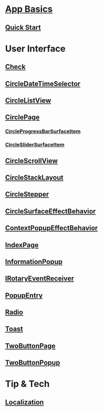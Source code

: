 # [App Basics](Overview.md)
## [Quick Start](Quickstart.md)
# User Interface
## [Check](Check.md)
## [CircleDateTimeSelector](CircleDateTimeSelector.md)
## [CircleListView](CircleListView.md)
## [CirclePage](CirclePage.md)
### [CircleProgressBarSurfaceItem](https://samsung.github.io/Tizen.CircularUI/guide/CirclePage.html#add-circleprogressbarsurfaceitem-in-circlepage)
### [CircleSliderSurfaceItem](https://samsung.github.io/Tizen.CircularUI/guide/CirclePage.html#add-circleslidersurfaceitem-in-circlepage)
## [CircleScrollView](CircleScrollView.md)
## [CircleStackLayout](CircleStackLayout.md)
## [CircleStepper](CircleStepper.md)
## [CircleSurfaceEffectBehavior](CircleSurfaceEffectBehavior.md)
## [ContextPopupEffectBehavior](ContextPopupEffectBehavior.md)
## [IndexPage](IndexPage.md)
## [InformationPopup](InformationPopup.md)
## [IRotaryEventReceiver](IRotaryEventReceiver.md)
## [PopupEntry](PopupEntry.md)
## [Radio](Radio.md)
## [Toast](Toast.md)
## [TwoButtonPage](TwoButtonPage.md)
## [TwoButtonPopup](TwoButtonPopup.md)
# Tip & Tech
## [Localization](Localization.md)

